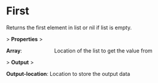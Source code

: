 # First

Returns the first element in list or nil if list is empty.

&gt; **Properties**
&gt; 

**Array**:                      Location of the list to get the value from

&gt; **Output**
&gt; 

**Output-location**: Location to store the output data